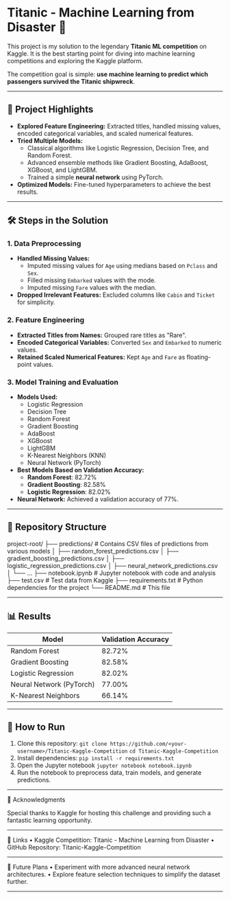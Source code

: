 # Titanic - Machine Learning from Disaster 🚢

This project is my solution to the legendary **Titanic ML competition** on Kaggle. It is the best starting point for diving into machine learning competitions and exploring the Kaggle platform.

The competition goal is simple: **use machine learning to predict which passengers survived the Titanic shipwreck**.

---

## 🚀 Project Highlights

- **Explored Feature Engineering:** Extracted titles, handled missing values, encoded categorical variables, and scaled numerical features.
- **Tried Multiple Models:** 
  - Classical algorithms like Logistic Regression, Decision Tree, and Random Forest.
  - Advanced ensemble methods like Gradient Boosting, AdaBoost, XGBoost, and LightGBM.
  - Trained a simple **neural network** using PyTorch.
- **Optimized Models:** Fine-tuned hyperparameters to achieve the best results.

---

## 🛠️ Steps in the Solution

### 1. Data Preprocessing
- **Handled Missing Values:** 
  - Imputed missing values for `Age` using medians based on `Pclass` and `Sex`.
  - Filled missing `Embarked` values with the mode.
  - Imputed missing `Fare` values with the median.
- **Dropped Irrelevant Features:** Excluded columns like `Cabin` and `Ticket` for simplicity.

### 2. Feature Engineering
- **Extracted Titles from Names:** Grouped rare titles as "Rare".
- **Encoded Categorical Variables:** Converted `Sex` and `Embarked` to numeric values.
- **Retained Scaled Numerical Features:** Kept `Age` and `Fare` as floating-point values.

### 3. Model Training and Evaluation
- **Models Used:**
  - Logistic Regression
  - Decision Tree
  - Random Forest
  - Gradient Boosting
  - AdaBoost
  - XGBoost
  - LightGBM
  - K-Nearest Neighbors (KNN)
  - Neural Network (PyTorch)
- **Best Models Based on Validation Accuracy:**
  - **Random Forest**: 82.72%
  - **Gradient Boosting**: 82.58%
  - **Logistic Regression**: 82.02%
- **Neural Network:** Achieved a validation accuracy of 77%.

---

## 📂 Repository Structure

project-root/ 
├── predictions/                    # Contains CSV files of predictions from various models 
│   ├── random_forest_predictions.csv 
│   ├── gradient_boosting_predictions.csv 
│   ├── logistic_regression_predictions.csv 
│   ├── neural_network_predictions.csv 
│   └── … 
├── notebook.ipynb                  # Jupyter notebook with code and analysis 
├── test.csv                        # Test data from Kaggle 
├── requirements.txt                # Python dependencies for the project 
└── README.md                       # This file

---

## 📊 Results

| Model                   | Validation Accuracy |
|-------------------------|---------------------|
| Random Forest           | 82.72%             |
| Gradient Boosting       | 82.58%             |
| Logistic Regression     | 82.02%             |
| Neural Network (PyTorch)| 77.00%             |
| K-Nearest Neighbors     | 66.14%             |

---

## 🚀 How to Run

1. Clone this repository:
   ```git clone https://github.com/<your-username>/Titanic-Kaggle-Competition```
   ```cd Titanic-Kaggle-Competition```
2. Install dependencies:
    ```pip install -r requirements.txt```
3. Open the Jupyter notebook
    ```jupyter notebook notebook.ipynb```
4. Run the notebook to preprocess data, train models, and generate predictions.

---

🤝 Acknowledgments

Special thanks to Kaggle for hosting this challenge and providing such a fantastic learning opportunity.

---

🔗 Links
	•	Kaggle Competition: Titanic - Machine Learning from Disaster
	•	GitHub Repository: Titanic-Kaggle-Competition

---

📌 Future Plans
	•	Experiment with more advanced neural network architectures.
	•	Explore feature selection techniques to simplify the dataset further.

---